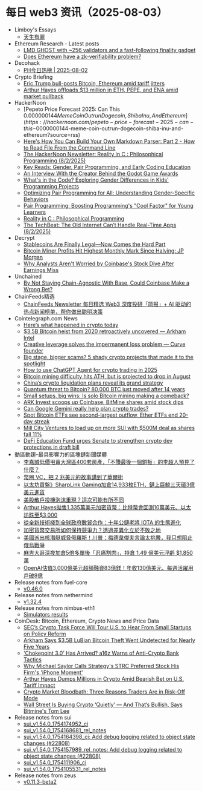 # 每日 web3 资讯（2025-08-03）

- Limboy's Essays
  - [天生有罪](https://limboy.me/books/born-a-crime)
- Ethereum Research - Latest posts
  - [LMD GHOST with ~256 validators and a fast-following finality gadget](https://ethresear.ch/t/lmd-ghost-with-256-validators-and-a-fast-following-finality-gadget/22856#post_2)
  - [Does Ethereum have a zk-verifiability problem?](https://ethresear.ch/t/does-ethereum-have-a-zk-verifiability-problem/22612#post_5)
- Decohack
  - [PH今日热榜 | 2025-08-02](https://decohack.com/producthunt-daily-2025-08-02/)
- Crypto Briefing
  - [Eric Trump bull-posts Bitcoin, Ethereum amid tariff jitters](https://cryptobriefing.com/bitcoin-ethereum-bullish-eric-trump/)
  - [Arthur Hayes offloads $13 million in ETH, PEPE, and ENA amid market pullback](https://cryptobriefing.com/arthur-hayes-selloff-eth-pepe-ena/)
- HackerNoon
  - [Pepeto Price Forecast 2025: Can This $0.000000144 Meme Coin Outrun Dogecoin, Shiba Inu, And Ethereum](https://hackernoon.com/pepeto-price-forecast-2025-can-this-$0000000144-meme-coin-outrun-dogecoin-shiba-inu-and-ethereum?source=rss)
  - [Here's How You Can Build Your Own Markdown Parser: Part 2 - How to Read File From the Command Line](https://hackernoon.com/heres-how-you-can-build-your-own-markdown-parser-part-2-how-to-read-file-from-the-command-line?source=rss)
  - [The HackerNoon Newsletter: Reality in C : Philosophical Programming (8/2/2025)](https://hackernoon.com/8-2-2025-newsletter?source=rss)
  - [Key Reads: Gender, Pair Programming, and Early Coding Education](https://hackernoon.com/key-reads-gender-pair-programming-and-early-coding-education?source=rss)
  - [An Interview With the Creator Behind the Godot Game Awards](https://hackernoon.com/an-interview-with-the-creator-behind-the-godot-game-awards?source=rss)
  - [What's in the Code? Exploring Gender Differences in Kids' Programming Projects](https://hackernoon.com/whats-in-the-code-exploring-gender-differences-in-kids-programming-projects?source=rss)
  - [Optimizing Pair Programming for All: Understanding Gender-Specific Behaviors](https://hackernoon.com/optimizing-pair-programming-for-all-understanding-gender-specific-behaviors?source=rss)
  - [Pair Programming: Boosting Programming's "Cool Factor" for Young Learners](https://hackernoon.com/pair-programming-boosting-programmings-cool-factor-for-young-learners?source=rss)
  - [Reality in C : Philosophical Programming](https://hackernoon.com/reality-in-c-philosophical-programming?source=rss)
  - [The TechBeat: The Old Internet Can’t Handle Real-Time Apps (8/2/2025)](https://hackernoon.com/8-2-2025-techbeat?source=rss)
- Decrypt
  - [Stablecoins Are Finally Legal—Now Comes the Hard Part](https://decrypt.co/333166/stablecoins-finally-legal-now-comes-hard-part)
  - [Bitcoin Miner Profits Hit Highest Monthly Mark Since Halving: JP Morgan](https://decrypt.co/333229/bitcoin-miner-profits-highest-monthly-mark-halving-jp-morgan)
  - [Why Analysts Aren't Worried by Coinbase's Stock Dive After Earnings Miss](https://decrypt.co/333269/why-analysts-arent-worried-coinbase-stock-dive-earnings-miss)
- Unchained
  - [By Not Staying Chain-Agnostic With Base, Could Coinbase Make a Wrong Bet?](https://unchainedcrypto.com/coinbase-veered-from-its-neutral-stance-with-base-could-that-bet-go-wrong/)
- ChainFeeds精选
  - [ChainFeeds Newsletter 每日精选 Web3 深度投研「简报」+ AI 驱动的热点新闻榜单，帮你做出聪明决策](https://substack.chainfeeds.xyz/p/eigenda-v2-galaxy-researchdatcos)
- Cointelegraph.com News
  - [Here’s what happened in crypto today](https://cointelegraph.com/news/what-happened-in-crypto-today?utm_source=rss_feed&utm_medium=rss&utm_campaign=rss_partner_inbound)
  - [$3.5B Bitcoin heist from 2020 retroactively uncovered — Arkham Intel](https://cointelegraph.com/news/3-5b-btc-heist-retroactively-uncovered-arkham?utm_source=rss_feed&utm_medium=rss&utm_campaign=rss_partner_inbound)
  - [Creative leverage solves the impermanent loss problem — Curve founder](https://cointelegraph.com/news/creative-leverage-solves-impermanent-loss-curve?utm_source=rss_feed&utm_medium=rss&utm_campaign=rss_partner_inbound)
  - [Big stage, bigger scams? 5 shady crypto projects that made it to the spotlight](https://cointelegraph.com/news/5-shady-crypto-projects-that-made-it-to-the-spotlight?utm_source=rss_feed&utm_medium=rss&utm_campaign=rss_partner_inbound)
  - [How to use ChatGPT Agent for crypto trading in 2025](https://cointelegraph.com/news/how-to-use-chatgpt-agent-for-crypto-trading?utm_source=rss_feed&utm_medium=rss&utm_campaign=rss_partner_inbound)
  - [Bitcoin mining difficulty hits ATH, but is projected to drop in August](https://cointelegraph.com/news/bitcoin-mining-difficulty-all-time-high-projected-drop-august?utm_source=rss_feed&utm_medium=rss&utm_campaign=rss_partner_inbound)
  - [China’s crypto liquidation plans reveal its grand strategy](https://cointelegraph.com/news/china-crypto-liquidation-plans-reveal-its-grand-strategy?utm_source=rss_feed&utm_medium=rss&utm_campaign=rss_partner_inbound)
  - [Quantum threat to Bitcoin? 80,000 BTC just moved after 14 years](https://cointelegraph.com/explained/quantum-threat-to-bitcoin-80-000-btc-just-moved-after-14-years?utm_source=rss_feed&utm_medium=rss&utm_campaign=rss_partner_inbound)
  - [Small setups, big wins: Is solo Bitcoin mining making a comeback?](https://cointelegraph.com/news/solo-bitcoin-miners-defy-odds-block-rewards-rise?utm_source=rss_feed&utm_medium=rss&utm_campaign=rss_partner_inbound)
  - [ARK Invest scoops up Coinbase, BitMine shares amid stock dips](https://cointelegraph.com/news/ark-invest-buys-coinbase-bitmine-stock-dips?utm_source=rss_feed&utm_medium=rss&utm_campaign=rss_partner_inbound)
  - [Can Google Gemini really help plan crypto trades?](https://cointelegraph.com/news/can-google-gemini-really-help-plan-crypto-trades?utm_source=rss_feed&utm_medium=rss&utm_campaign=rss_partner_inbound)
  - [Spot Bitcoin ETFs see second-largest outflow, Ether ETFs end 20-day streak](https://cointelegraph.com/news/spot-bitcoin-etfs-second-largest-outflow-ether-etfs-streak-ends?utm_source=rss_feed&utm_medium=rss&utm_campaign=rss_partner_inbound)
  - [Mill City Ventures to load up on more SUI with $500M deal as shares fall 11%](https://cointelegraph.com/news/mill-city-to-raise-500-million-for-sui-treasury?utm_source=rss_feed&utm_medium=rss&utm_campaign=rss_partner_inbound)
  - [DeFi Education Fund urges Senate to strengthen crypto dev protections in draft bill](https://cointelegraph.com/news/defi-education-fund-gives-feedback-to-senators-on-crypto-bill?utm_source=rss_feed&utm_medium=rss&utm_campaign=rss_partner_inbound)
- 動區動趨-最具影響力的區塊鏈新聞媒體
  - [李嘉誠低價甩賣大灣區400套房產，「不賺最後一個銅板」的李超人預見了什麼？](https://www.blocktempo.com/li-ka-shing-familys-major-move-to-sell-off-greater-bay-area-properties/)
  - [幣圈 VC，把 2 兆美元的故事講到了華爾街](https://www.blocktempo.com/crypto-vc-2-trillion-story-wall-street/)
  - [以太坊買盤》SharpLink Gaming加倉14,933枚ETH，鏈上巨鯨三天砸3億美元進貨](https://www.blocktempo.com/sharplink-gaming-eth-accumulation/)
  - [美股散戶投機泡沫重現？這次可能有所不同](https://www.blocktempo.com/meme-stock-speculative-bubble-returns-but-different/)
  - [Arthur Hayes拋售1,335萬美元加密貨幣：比特幣會回測10萬美元、以太坊跌至$3,000](https://www.blocktempo.com/arthur-hayes-sells-off-a-large-amount-of-cryptocurrency/)
  - [從全新技術棧到全球政府數貿合作：十年公鏈老將 IOTA 的生態進化](https://www.blocktempo.com/iota-ecosystem-evolution-from-tech-stack-to-global-government-cooperation/)
  - [加密貨幣交易所如何保持競爭力？透過差異化立於不敗之地](https://www.blocktempo.com/how-exchanges-establish-and-differentiate-themselves/)
  - [美國派出核潛艇威脅俄羅斯！川普：梅德韋傑夫言論太挑釁，我只想阻止俄烏戰爭](https://www.blocktempo.com/trump-orders-the-deployment-of-two-nuclear-submarines/)
  - [麻吉大哥深夜加倉5倍多單後「忍痛割肉」，持倉 1.49 億美元浮虧 $1,850 萬](https://www.blocktempo.com/big-brother-machi-sells-at-a-loss/)
  - [OpenAI估值3,000億美元超額融資83億鎂！年收130億美元、每週活躍用戶破8億](https://www.blocktempo.com/openai-83b-funding-300b-valuation/)
- Release notes from fuel-core
  - [v0.46.0](https://github.com/FuelLabs/fuel-core/releases/tag/v0.46.0)
- Release notes from nethermind
  - [v1.32.4](https://github.com/NethermindEth/nethermind/releases/tag/1.32.4)
- Release notes from nimbus-eth1
  - [Simulators results](https://github.com/status-im/nimbus-eth1/releases/tag/sim-stat)
- CoinDesk: Bitcoin, Ethereum, Crypto News and Price Data
  - [SEC’s Crypto Task Force Will Tour U.S. to Hear From Small Startups on Policy Reform](https://www.coindesk.com/policy/2025/08/02/sec-s-crypto-task-force-will-tour-u-s-to-hear-from-small-startups-on-policy-reform)
  - [Arkham Says $3.5B LuBian Bitcoin Theft Went Undetected for Nearly Five Years](https://www.coindesk.com/tech/2025/08/02/arkham-says-usd3-5b-lubian-bitcoin-theft-went-undetected-for-nearly-five-years)
  - [‘Chokepoint 3.0’ Has Arrived? a16z Warns of Anti-Crypto Bank Tactics](https://www.coindesk.com/business/2025/08/02/chokepoint-3-0-has-arrived-a16z-warns-of-anti-crypto-bank-tactics)
  - [Why Michael Saylor Calls Strategy's STRC Preferred Stock His Firm's 'iPhone Moment'](https://www.coindesk.com/business/2025/08/02/why-michael-saylor-calls-strategy-s-strc-preferred-stock-his-firm-s-iphone-moment)
  - [Arthur Hayes Dumps Millions in Crypto Amid Bearish Bet on U.S. Tariff Impact](https://www.coindesk.com/markets/2025/08/02/arthur-hayes-dumps-millions-in-crypto-amid-bearish-bet-on-u-s-tariff-impact)
  - [Crypto Market Bloodbath: Three Reasons Traders Are in Risk-Off Mode](https://www.coindesk.com/markets/2025/08/02/crypto-market-bloodbath-three-reasons-traders-are-in-risk-off-mode)
  - [Wall Street Is Buying Crypto ‘Quietly’ — And That’s Bullish, Says Bitmine's Tom Lee](https://www.coindesk.com/markets/2025/08/02/wall-street-is-buying-crypto-quietly-and-that-s-bullish-says-bitmine-s-tom-lee)
- Release notes from sui
  - [sui_v1.54.0_1754174952_ci](https://github.com/MystenLabs/sui/releases/tag/sui_v1.54.0_1754174952_ci)
  - [sui_v1.54.0_1754168681_rel_notes](https://github.com/MystenLabs/sui/releases/tag/sui_v1.54.0_1754168681_rel_notes)
  - [sui_v1.54.0_1754164398_ci: Add debug logging related to object state changes (#22808)](https://github.com/MystenLabs/sui/releases/tag/sui_v1.54.0_1754164398_ci)
  - [sui_v1.54.0_1754157989_rel_notes: Add debug logging related to object state changes (#22808)](https://github.com/MystenLabs/sui/releases/tag/sui_v1.54.0_1754157989_rel_notes)
  - [sui_v1.54.0_1754111906_ci](https://github.com/MystenLabs/sui/releases/tag/sui_v1.54.0_1754111906_ci)
  - [sui_v1.54.0_1754105531_rel_notes](https://github.com/MystenLabs/sui/releases/tag/sui_v1.54.0_1754105531_rel_notes)
- Release notes from zeus
  - [v0.11.3-beta2](https://github.com/ZeusLN/zeus/releases/tag/v0.11.3-beta2)
